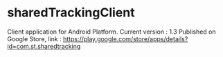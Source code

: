 # sharedTrackingClient

Client application for Android Platform.
Current version : 1.3
Published on Google Store, link : https://play.google.com/store/apps/details?id=com.st.sharedtracking
